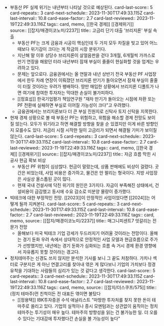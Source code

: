 - 부동산 PF 실제 위기는 내년부터 나타날 것으로 예상된다.
  card-last-score:: 5
  card-repeats:: 3
  card-next-schedule:: 2023-11-30T17:49:33.115Z
  card-last-interval:: 10.8
  card-ease-factor:: 2.7
  card-last-reviewed:: 2023-11-19T22:49:33.116Z
  tags:: card, memo, [[한국 경제]] [[경제위기]]  
  source:: [[잡지/매경이코노미/2237]] 
  title:: 고금리 단기 대출 '브리지론' 부실 속출
	- 부동산 PF는 크게 금융과 시공이 핵심인데 두 가지 모두 차질을 빚고 있어 어느 때보다 위기감이 크다는 게 작금의 시장 분위기다.
	- 지난해 말 이후 상당수 브리지론이 살얼음판을 걷다 3개월, 6개월씩 가까스로 만기 연장을 해왔던 터라 내년부터 잠재 부실이 줄줄이 현실화할 것을 업계는 우려하고 있다.
	- 문제는 앞으로다. 금융권에서는 올 연말과 내년 상반기 전국 부동산 PF 사업장에서 한두 차례 연장이 이뤄졌던 브리지론 만기가 돌아오면서 잠재 부실이 줄줄이 터질 것이라는 우려가 팽배하다. 땅만 매입한 상황에서 브리지론 디폴트가 나면 여기에 참여한 투자자는 막대한 손실이 불가피하다.
	- [[정효섭]] 한국기업평가 책임연구원 "재차 만기가 돌아오는 시점에 차환 또는 PF 전환에 실패하면 부실로 이어질 가능성이 크다"고 우려했다.
	- 금융권에서는 브리지론보다 더 큰 부실 진원지로 신탁사 토지 신탁을 지목한다.
- 현재 경제 상황으로 볼 때 부동산 PF는 위험하고, 위험을 해소할 경제 전망도 보이질 않는다. 모두가 위기라고 하면 해결할 방향을 찾을 순 있겠지만 이게 바른 방향인지 모를수도 있다. 저금리 시절 시작한 일이 고금리가 되면서 해결될 기미가 보이질 않는다.
  card-last-score:: 5
  card-repeats:: 3
  card-next-schedule:: 2023-11-30T17:49:33.115Z
  card-last-interval:: 10.8
  card-ease-factor:: 2.7
  card-last-reviewed:: 2023-11-19T22:49:33.116Z
  tags:: card, memo, [[한국 경제]] [[경제위기]] 
  source:: [[잡지/매경이코노미/2237]] 
  title:: 자금 흐름 막힌 시공사 현금 확보 비상
	- 부동산 PF 위험이 심상찮다. 현금이 말랐는데, 상품 판매에도 비상이 걸렸다. 곳간은 비었는데, 사업 비용은 증가하고, 물건은 안 팔리는 형국이다. 지방 사업장은 사실상 올스톱된 곳이 많다.
	- 현재 국내 건설사에 닥친 위기의 원인은 3가지다. 자금이 부족해진 상태에서, 건설비용이 급감했고 동시에 수요 감소로 미분양 물량이 증가했다.
- 빅테크에 대한 부정적인 전망. [[2023]]이 안정적인 사업이었다면 [[2024]]는 어떻게 될까 지켜본다.
  card-last-score:: 5
  card-repeats:: 3
  card-next-schedule:: 2023-11-30T17:49:33.115Z
  card-last-interval:: 10.8
  card-ease-factor:: 2.7
  card-last-reviewed:: 2023-11-19T22:49:33.116Z
  tags:: card, memo, 
  source:: [[잡지/매경이코노미/2237]] 
  title:: 매그니피센트7 엇갈리는 전문가 전망
	- 올해보다 미국 빅테크 기업 강세가 두드러지기 어려울 것이라는 전망이다. 올해는 경기 둔화 우려 속에서 상대적으로 안정적인 사업 모델과 현금흐름으로 주가가 선방했지만, 내년에는 경기 둔화가 심화되는 흐름 속 거시 경제 환경 영향에서 자유롭지 못할 것이라는 경고다.
- 정치테마주는 신경도 쓰지 않지만 분석한 기사를 보니 그 끝도 처참하다. 가치나 섹터로 구분지은 게 아닌 연결고리를 찾아내 엮은 게 많다보니 기업의 가치보다 정경유착을 기대하는 사람들의 심리가 있는 것 같다고 생각한다.
  card-last-score:: 5
  card-repeats:: 3
  card-next-schedule:: 2023-11-30T17:49:33.115Z
  card-last-interval:: 10.8
  card-ease-factor:: 2.7
  card-last-reviewed:: 2023-11-19T22:49:33.116Z
  tags:: card, memo,
  source:: [[잡지/더스쿠프/575]] 
  title:: (정치 테마주)먼 친척이든 전 대표든 엮이면 불탔다
	- [[정용택]] IBK투자증권 수석 애널리스트 "마땅한 투자처를 찾지 못한 돈이 테마주로 쏠리고 있다. 기업의 실적이나 증시 모멘텀과는 상관없이 움직이는 정치 테마주는 투기성이 매우 높다. 테마주의 방향성을 읽는 건 불가능한 일. 더 오를 수 있다는 기대감에 투자했다간 손실을 볼 가능성이 높다"